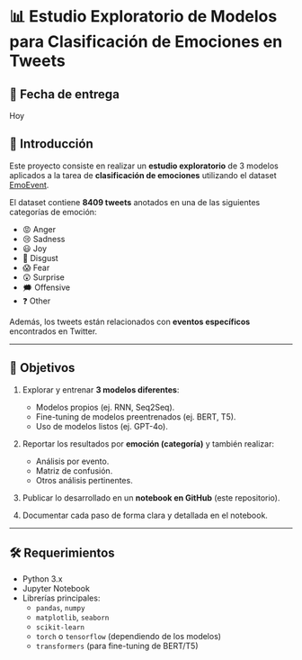 # 📊 Estudio Exploratorio de Modelos para Clasificación de Emociones en Tweets

## 📅 Fecha de entrega
Hoy

## 👋 Introducción
Este proyecto consiste en realizar un **estudio exploratorio** de 3 modelos aplicados a la tarea de **clasificación de emociones** utilizando el dataset [EmoEvent](https://github.com/fmplaza/EmoEvent/tree/master/splits).  

El dataset contiene **8409 tweets** anotados en una de las siguientes categorías de emoción:  
- 😡 Anger  
- 😢 Sadness  
- 😃 Joy  
- 🤢 Disgust  
- 😱 Fear  
- 😲 Surprise  
- 🗯️ Offensive  
- ❓ Other  

Además, los tweets están relacionados con **eventos específicos** encontrados en Twitter.

---

## 🎯 Objetivos
1. Explorar y entrenar **3 modelos diferentes**:
   - Modelos propios (ej. RNN, Seq2Seq).  
   - Fine-tuning de modelos preentrenados (ej. BERT, T5).  
   - Uso de modelos listos (ej. GPT-4o).  

2. Reportar los resultados por **emoción (categoría)** y también realizar:  
   - Análisis por evento.  
   - Matriz de confusión.  
   - Otros análisis pertinentes.  

3. Publicar lo desarrollado en un **notebook en GitHub** (este repositorio).  

4. Documentar cada paso de forma clara y detallada en el notebook.  

---

## 🛠️ Requerimientos
- Python 3.x  
- Jupyter Notebook  
- Librerías principales:  
  - `pandas`, `numpy`  
  - `matplotlib`, `seaborn`  
  - `scikit-learn`  
  - `torch` o `tensorflow` (dependiendo de los modelos)  
  - `transformers` (para fine-tuning de BERT/T5)  
